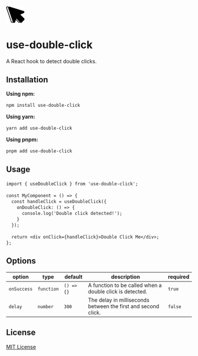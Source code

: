 <img src="./src/logo.png" width="50">

# use-double-click

A React hook to detect double clicks.

## Installation

**Using npm:**
```bash
npm install use-double-click
```

**Using yarn:**
```bash
yarn add use-double-click
```

**Using pnpm:**
```bash
pnpm add use-double-click
```

## Usage

```tsx
import { useDoubleClick } from 'use-double-click';

const MyComponent = () => {
  const handleClick = useDoubleClick({
    onDoubleClick: () => {
      console.log('Double click detected!');
    }
  });

  return <div onClick={handleClick}>Double Click Me</div>;
};
```

## Options

|option|type|default|description|required|
|---|---|---|---|---|
|`onSuccess`|`function`|`() => {}`|A function to be called when a double click is detected.|`true`|
|`delay`|`number`|`300`|The delay in milliseconds between the first and second click.|`false`|

## License

[MIT License](./license.md)
